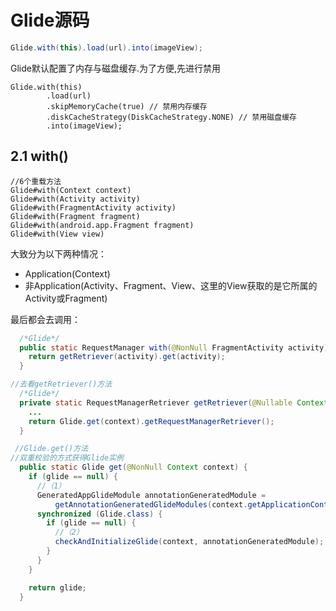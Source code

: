 # Glide源码

```java
Glide.with(this).load(url).into(imageView);
```

Glide默认配置了内存与磁盘缓存.为了方便,先进行禁用

```
Glide.with(this)
        .load(url)
        .skipMemoryCache(true) // 禁用内存缓存
        .diskCacheStrategy(DiskCacheStrategy.NONE) // 禁用磁盘缓存
        .into(imageView);
```

## 2.1 with()

```
//6个重载方法
Glide#with(Context context)
Glide#with(Activity activity)
Glide#with(FragmentActivity activity)
Glide#with(Fragment fragment)
Glide#with(android.app.Fragment fragment)
Glide#with(View view)
```

大致分为以下两种情况：

+ Application(Context)
+ 非Application(Activity、Fragment、View、这里的View获取的是它所属的Activity或Fragment)

最后都会去调用：

```java
  /*Glide*/
  public static RequestManager with(@NonNull FragmentActivity activity) {
    return getRetriever(activity).get(activity);
  }
```

```java
//去看getRetriever()方法
  /*Glide*/
  private static RequestManagerRetriever getRetriever(@Nullable Context context) {
	...
    return Glide.get(context).getRequestManagerRetriever();
  }
```

```java
 //Glide.get()方法
//双重校验的方式获得Glide实例
  public static Glide get(@NonNull Context context) {
    if (glide == null) {
      //（1）
      GeneratedAppGlideModule annotationGeneratedModule =
          getAnnotationGeneratedGlideModules(context.getApplicationContext());
      synchronized (Glide.class) {
        if (glide == null) {
          //（2）
          checkAndInitializeGlide(context, annotationGeneratedModule);
        }
      }
    }

    return glide;
  }
```





